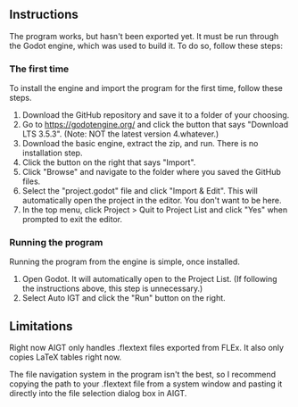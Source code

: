 ## Instructions

The program works, but hasn't been exported yet. It must be run through the Godot engine, which was used to build it. To do so, follow these steps:

### The first time

To install the engine and import the program for the first time, follow these steps.

1. Download the GitHub repository and save it to a folder of your choosing.
2. Go to https://godotengine.org/ and click the button that says "Download LTS 3.5.3". (Note: NOT the latest version 4.whatever.)
3. Download the basic engine, extract the zip, and run. There is no installation step.
5. Click the button on the right that says "Import".
6. Click "Browse" and navigate to the folder where you saved the GitHub files.
7. Select the "project.godot" file and click "Import & Edit". This will automatically open the project in the editor. You don't want to be here.
8. In the top menu, click Project > Quit to Project List and click "Yes" when prompted to exit the editor.

### Running the program

Running the program from the engine is simple, once installed.

1. Open Godot. It will automatically open to the Project List. (If following the instructions above, this step is unnecessary.)
2. Select Auto IGT and click the "Run" button on the right.

## Limitations

Right now AIGT only handles .flextext files exported from FLEx. It also only copies LaTeX tables right now.

The file navigation system in the program isn't the best, so I recommend copying the path to your .flextext file from a system window and pasting it directly into the file selection dialog box in AIGT.

